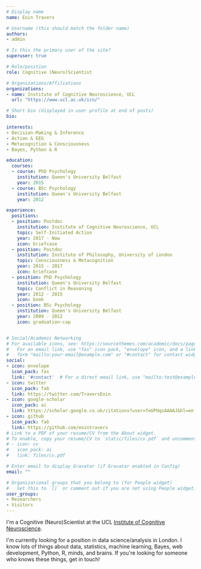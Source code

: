```yaml
---
# Display name
name: Eoin Travers

# Username (this should match the folder name)
authors:
- admin

# Is this the primary user of the site?
superuser: true

# Role/position
role: Cognitive (Neuro)Scientist

# Organizations/Affiliations
organizations:
- name: Institute of Cognitive Neuroscience, UCL
  url: "https://www.ucl.ac.uk/icn/"

# Short bio (displayed in user profile at end of posts)
bio:

interests:
- Decision-Making & Inference
- Action & EEG
- Metacognition & Consciousness
- Bayes, Python & R

education:
  courses:
  - course: PhD Psychology
    institution: Queen's University Belfast
    year: 2015
  - course: BSc Psychology
    institution: Queen's University Belfast
    year: 2012

experience:
  positions:
  - position: Postdoc
    institution: Institute of Cognitive Neuroscience, UCL
    topic: Self-Initiated Action
    year: 2017 - Now
    icon: briefcase
  - position: Postdoc
    institution: Institute of Philosophy, University of London
    topic: Consciousness & Metacognition
    year: 2015 - 2017
    icon: briefcase
  - position: PhD Psychology
    institution: Queen's University Belfast
    topic: Conflict in Reasoning
    year: 2012 - 2015
    icon: book
  - position: BSc Psychology
    institution: Queen's University Belfast
    year: 2009 - 2012
    icon: graduation-cap


# Social/Academic Networking
# For available icons, see: https://sourcethemes.com/academic/docs/page-builder/#icons
#   For an email link, use "fas" icon pack, "envelope" icon, and a link in the
#   form "mailto:your-email@example.com" or "#contact" for contact widget.
social:
- icon: envelope
  icon_pack: fas
  link: '#contact'  # For a direct email link, use "mailto:test@example.org".
- icon: twitter
  icon_pack: fab
  link: https://twitter.com/TraversEoin
- icon: google-scholar
  icon_pack: ai
  link: https://scholar.google.co.uk/citations?user=feUPUqsAAAAJ&hl=en
- icon: github
  icon_pack: fab
  link: https://github.com/eointravers
# Link to a PDF of your resume/CV from the About widget.
# To enable, copy your resume/CV to `static/files/cv.pdf` and uncomment the lines below.
# - icon: cv
#   icon_pack: ai
#   link: files/cv.pdf

# Enter email to display Gravatar (if Gravatar enabled in Config)
email: ""

# Organizational groups that you belong to (for People widget)
#   Set this to `[]` or comment out if you are not using People widget.
user_groups:
- Researchers
- Visitors
---
```




I'm a Cognitive (Neuro)Scientist
at the UCL
[Institute of Cognitive Neuroscience](http://www.ucl.ac.uk/icn).

I'm currently looking for a position in data science/analysis in London.
I know lots of things about data, statistics, machine learning, Bayes, web development, Python, R, minds, and brains.
If you're looking for someone who knows these things, get in touch!
